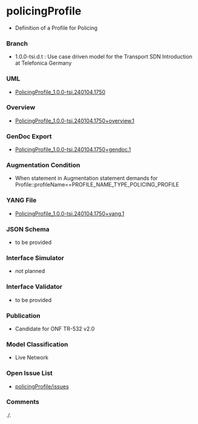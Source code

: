 # policingProfile
- Definition of a Profile for Policing

### Branch
- 1.0.0-tsi.d.t : Use case driven model for the Transport SDN Introduction at Telefonica Germany

### UML
- [PolicingProfile_1.0.0-tsi.240104.1750](./PolicingProfile_1.0.0-tsi.240104.1750.zip)

### Overview 
- [PolicingProfile_1.0.0-tsi.240104.1750+overview.1](./PolicingProfile_1.0.0-tsi.240104.1750+overview.1.png)

### GenDoc Export
- [PolicingProfile_1.0.0-tsi.240104.1750+gendoc.1](./PolicingProfile_1.0.0-tsi.240104.1750+gendoc.1.docx)

### Augmentation Condition
- When statement in Augmentation statement demands for Profile::profileName==PROFILE_NAME_TYPE_POLICING_PROFILE

### YANG File
- [PolicingProfile_1.0.0-tsi.240104.1750+yang.1](./PolicingProfile_1.0.0-tsi.240104.1750+yang.1.zip)

### JSON Schema
- to be provided

### Interface Simulator
- not planned 

### Interface Validator
- to be provided

### Publication
- Candidate for ONF TR-532 v2.0 

### Model Classification
- Live Network

### Open Issue List
- [policingProfile/issues](../../issues)

### Comments
./.
